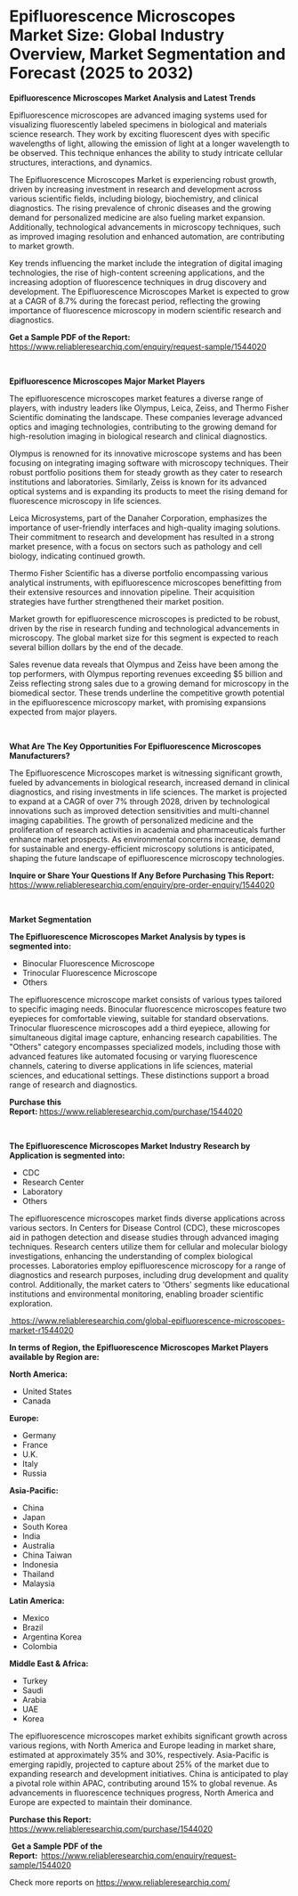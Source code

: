 <p><h1>Epifluorescence Microscopes Market Size: Global Industry Overview, Market Segmentation and Forecast (2025 to 2032)</h1></p><p><strong>Epifluorescence Microscopes Market Analysis and Latest Trends</strong></p>
<p><p>Epifluorescence microscopes are advanced imaging systems used for visualizing fluorescently labeled specimens in biological and materials science research. They work by exciting fluorescent dyes with specific wavelengths of light, allowing the emission of light at a longer wavelength to be observed. This technique enhances the ability to study intricate cellular structures, interactions, and dynamics. </p><p>The Epifluorescence Microscopes Market is experiencing robust growth, driven by increasing investment in research and development across various scientific fields, including biology, biochemistry, and clinical diagnostics. The rising prevalence of chronic diseases and the growing demand for personalized medicine are also fueling market expansion. Additionally, technological advancements in microscopy techniques, such as improved imaging resolution and enhanced automation, are contributing to market growth.</p><p>Key trends influencing the market include the integration of digital imaging technologies, the rise of high-content screening applications, and the increasing adoption of fluorescence techniques in drug discovery and development. The Epifluorescence Microscopes Market is expected to grow at a CAGR of 8.7% during the forecast period, reflecting the growing importance of fluorescence microscopy in modern scientific research and diagnostics.</p></p>
<p><strong>Get a Sample PDF of the Report:&nbsp;</strong> <a href="https://www.reliableresearchiq.com/enquiry/request-sample/1544020?utm_campaign=2468&utm_medium=2&utm_source=Github&utm_content=ia&utm_term=17022025&utm_id=epifluorescence-microscopes">https://www.reliableresearchiq.com/enquiry/request-sample/1544020</a></p>
<p>&nbsp;</p>
<p><strong>Epifluorescence Microscopes Major Market Players</strong></p>
<p><p>The epifluorescence microscopes market features a diverse range of players, with industry leaders like Olympus, Leica, Zeiss, and Thermo Fisher Scientific dominating the landscape. These companies leverage advanced optics and imaging technologies, contributing to the growing demand for high-resolution imaging in biological research and clinical diagnostics.</p><p>Olympus is renowned for its innovative microscope systems and has been focusing on integrating imaging software with microscopy techniques. Their robust portfolio positions them for steady growth as they cater to research institutions and laboratories. Similarly, Zeiss is known for its advanced optical systems and is expanding its products to meet the rising demand for fluorescence microscopy in life sciences.</p><p>Leica Microsystems, part of the Danaher Corporation, emphasizes the importance of user-friendly interfaces and high-quality imaging solutions. Their commitment to research and development has resulted in a strong market presence, with a focus on sectors such as pathology and cell biology, indicating continued growth.</p><p>Thermo Fisher Scientific has a diverse portfolio encompassing various analytical instruments, with epifluorescence microscopes benefitting from their extensive resources and innovation pipeline. Their acquisition strategies have further strengthened their market position.</p><p>Market growth for epifluorescence microscopes is predicted to be robust, driven by the rise in research funding and technological advancements in microscopy. The global market size for this segment is expected to reach several billion dollars by the end of the decade.</p><p>Sales revenue data reveals that Olympus and Zeiss have been among the top performers, with Olympus reporting revenues exceeding $5 billion and Zeiss reflecting strong sales due to a growing demand for microscopy in the biomedical sector. These trends underline the competitive growth potential in the epifluorescence microscopy market, with promising expansions expected from major players.</p></p>
<p>&nbsp;</p>
<p><strong>What Are The Key Opportunities For Epifluorescence Microscopes Manufacturers?</strong></p>
<p><p>The Epifluorescence Microscopes market is witnessing significant growth, fueled by advancements in biological research, increased demand in clinical diagnostics, and rising investments in life sciences. The market is projected to expand at a CAGR of over 7% through 2028, driven by technological innovations such as improved detection sensitivities and multi-channel imaging capabilities. The growth of personalized medicine and the proliferation of research activities in academia and pharmaceuticals further enhance market prospects. As environmental concerns increase, demand for sustainable and energy-efficient microscopy solutions is anticipated, shaping the future landscape of epifluorescence microscopy technologies.</p></p>
<p><strong>Inquire or Share Your Questions If Any Before Purchasing This Report:</strong> <a href="https://www.reliableresearchiq.com/enquiry/pre-order-enquiry/1544020?utm_campaign=2468&utm_medium=2&utm_source=Github&utm_content=ia&utm_term=17022025&utm_id=epifluorescence-microscopes">https://www.reliableresearchiq.com/enquiry/pre-order-enquiry/1544020</a></p>
<p>&nbsp;</p>
<p><strong>Market Segmentation</strong></p>
<p><strong>The Epifluorescence Microscopes Market Analysis by types is segmented into:</strong></p>
<p><ul><li>Binocular Fluorescence Microscope</li><li>Trinocular Fluorescence Microscope</li><li>Others</li></ul></p>
<p><p>The epifluorescence microscope market consists of various types tailored to specific imaging needs. Binocular fluorescence microscopes feature two eyepieces for comfortable viewing, suitable for standard observations. Trinocular fluorescence microscopes add a third eyepiece, allowing for simultaneous digital image capture, enhancing research capabilities. The "Others" category encompasses specialized models, including those with advanced features like automated focusing or varying fluorescence channels, catering to diverse applications in life sciences, material sciences, and educational settings. These distinctions support a broad range of research and diagnostics.</p></p>
<p><strong>Purchase this Report:&nbsp;</strong><a href="https://www.reliableresearchiq.com/purchase/1544020?utm_campaign=2468&utm_medium=2&utm_source=Github&utm_content=ia&utm_term=17022025&utm_id=epifluorescence-microscopes">https://www.reliableresearchiq.com/purchase/1544020</a></p>
<p>&nbsp;</p>
<p><strong>The Epifluorescence Microscopes Market Industry Research by Application is segmented into:</strong></p>
<p><ul><li>CDC</li><li>Research Center</li><li>Laboratory</li><li>Others</li></ul></p>
<p><p>The epifluorescence microscopes market finds diverse applications across various sectors. In Centers for Disease Control (CDC), these microscopes aid in pathogen detection and disease studies through advanced imaging techniques. Research centers utilize them for cellular and molecular biology investigations, enhancing the understanding of complex biological processes. Laboratories employ epifluorescence microscopy for a range of diagnostics and research purposes, including drug development and quality control. Additionally, the market caters to 'Others' segments like educational institutions and environmental monitoring, enabling broader scientific exploration.</p></p>
<p><a href="https://www.reliableresearchiq.com/global-epifluorescence-microscopes-market-r1544020?utm_campaign=2468&utm_medium=2&utm_source=Github&utm_content=ia&utm_term=17022025&utm_id=epifluorescence-microscopes">&nbsp;https://www.reliableresearchiq.com/global-epifluorescence-microscopes-market-r1544020</a></p>
<p><strong>In terms of Region, the Epifluorescence Microscopes Market Players available by Region are:</strong></p>
<p>
    <p> <strong> North America: </strong>
        <ul>
            <li>United States</li>
            <li>Canada</li>
        </ul>
        </p> 
    <p> <strong> Europe: </strong>
        <ul>
            <li>Germany</li>
            <li>France</li>
            <li>U.K.</li>
            <li>Italy</li>
            <li>Russia</li>
        </ul>
        </p> 
    <p> <strong> Asia-Pacific: </strong>
        <ul>
            <li>China</li>
            <li>Japan</li>
            <li>South Korea</li>
            <li>India</li>
            <li>Australia</li>
            <li>China Taiwan</li>
            <li>Indonesia</li>
            <li>Thailand</li>
            <li>Malaysia</li>
        </ul>
        </p> 
    <p> <strong> Latin America: </strong>
        <ul>
            <li>Mexico</li>
            <li>Brazil</li>
            <li>Argentina Korea</li>
            <li>Colombia</li>
        </ul>
        </p> 
    <p> <strong> Middle East & Africa: </strong>
        <ul>
            <li>Turkey</li>
            <li>Saudi</li>
            <li>Arabia</li>
            <li>UAE</li>
            <li>Korea</li>
        </ul>
    </p>
    </p>
<p><p>The epifluorescence microscopes market exhibits significant growth across various regions, with North America and Europe leading in market share, estimated at approximately 35% and 30%, respectively. Asia-Pacific is emerging rapidly, projected to capture about 25% of the market due to expanding research and development initiatives. China is anticipated to play a pivotal role within APAC, contributing around 15% to global revenue. As advancements in fluorescence techniques progress, North America and Europe are expected to maintain their dominance.</p></p>
<p><strong>Purchase this Report: </strong><a href="https://www.reliableresearchiq.com/purchase/1544020?utm_campaign=2468&utm_medium=2&utm_source=Github&utm_content=ia&utm_term=17022025&utm_id=epifluorescence-microscopes">https://www.reliableresearchiq.com/purchase/1544020</a></p>
<p>&nbsp;<strong>Get a Sample PDF of the Report:&nbsp;&nbsp;</strong><a href="https://www.reliableresearchiq.com/enquiry/request-sample/1544020?utm_campaign=2468&utm_medium=2&utm_source=Github&utm_content=ia&utm_term=17022025&utm_id=epifluorescence-microscopes">https://www.reliableresearchiq.com/enquiry/request-sample/1544020</a></p>
<p><strong></strong></p>
<p>Check more reports on <a href="https://www.reliableresearchiq.com/?utm_campaign=2468&utm_medium=2&utm_source=Github&utm_content=ia&utm_term=17022025&utm_id=epifluorescence-microscopes">https://www.reliableresearchiq.com/</a></p>